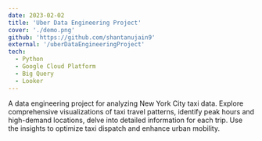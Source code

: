 ```yaml
---
date: 2023-02-02
title: 'Uber Data Engineering Project'
cover: './demo.png'
github: 'https://github.com/shantanujain9'
external: '/uberDataEngineeringProject'
tech:
  - Python
  - Google Cloud Platform
  - Big Query
  - Looker
---
```


A data engineering project for analyzing New York City taxi data. Explore comprehensive visualizations of taxi travel patterns, identify peak hours and high-demand locations, delve into detailed information for each trip.
Use the insights to optimize taxi dispatch and enhance urban mobility.
